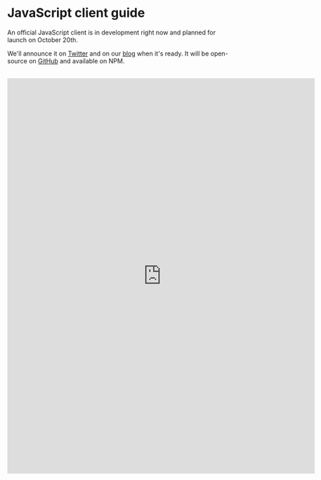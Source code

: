 # JavaScript client guide

An official JavaScript client is in development right now and planned for launch on October 20th.

We'll announce it on <a href="https://twitter.com/heroicdev?lang=en" target="\_blank">Twitter</a> and on our <a href="https://blog.heroiclabs.com/" target="\_blank">blog</a> when it's ready. It will be open-source on <a href="https://github.com/heroiclabs" target="\_blank">GitHub</a> and available on NPM.

<br/>
<iframe src="https://docs.google.com/forms/d/e/1FAIpQLScNkq6Et3yVOU2M6eHPTrl_Filn_PHnth_yK_wqnFpj_7xxaA/viewform?embedded=true" width="700" height="900" frameborder="0" marginheight="0" marginwidth="0">Loading...</iframe>
